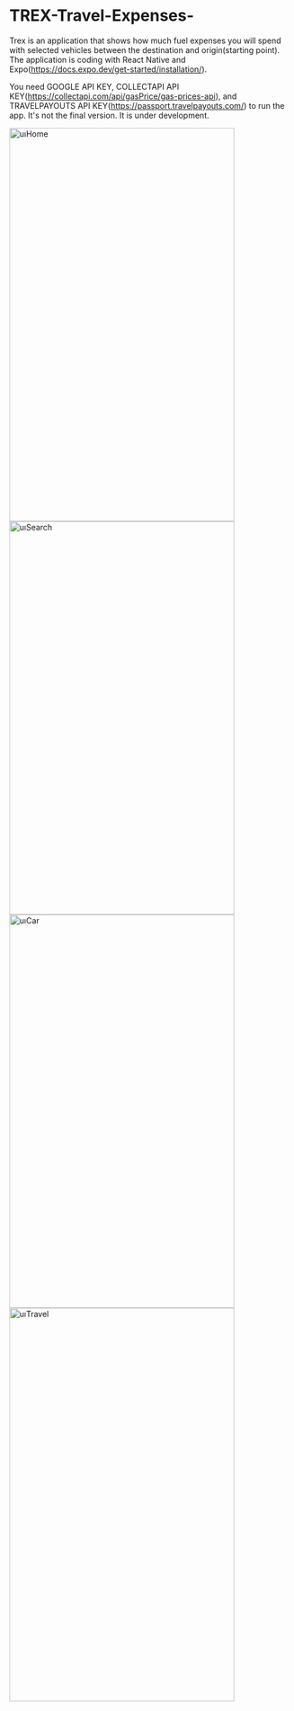 # TREX-Travel-Expenses-

Trex is an application that shows how much fuel expenses you will spend with selected vehicles between the destination and origin(starting point). The application is coding with React Native and Expo(https://docs.expo.dev/get-started/installation/).

You need GOOGLE API KEY, COLLECTAPI API KEY(https://collectapi.com/api/gasPrice/gas-prices-api), and TRAVELPAYOUTS API KEY(https://passport.travelpayouts.com/) to run the app.
It's not the final version. It is under development.

<img src="https://github.com/tugcece/TREX-Travel-Expenses/assets/79104524/f3ed631f-d42c-4c36-a144-eda8f49da019" alt="uıHome" width="400" height="700">
<img src="https://github.com/tugcece/TREX-Travel-Expenses/assets/79104524/4a25a219-854e-4a8e-9baf-cac51f869449" alt="uıSearch" width="400" height="700">
<img src="https://github.com/tugcece/TREX-Travel-Expenses/assets/79104524/a16bc0b2-5652-4a92-9d4b-fdf0afaf2363" alt="uıCar" width="400" height="700">
<img src="https://github.com/tugcece/TREX-Travel-Expenses/assets/79104524/e2359e02-e119-4e05-ab05-6d572849c9ca" alt="uıTravel" width="400" height="700">


